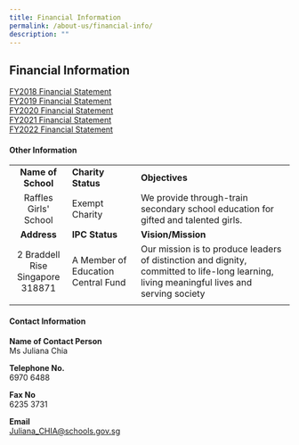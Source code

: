 ```yaml
---
title: Financial Information
permalink: /about-us/financial-info/
description: ""
---
```

## Financial Information

[FY2018 Financial Statement](/files/fy2018.pdf)<br>
[FY2019 Financial Statement](/files/fy2019.pdf)<br>
[FY2020 Financial Statement](/files/fy2020.pdf)<br>
[FY2021 Financial Statement](/files/fy2021financialstatement.pdf)<br>
[FY2022 Financial Statement](/files/fy2022financialstatement.pdf)


#### Other Information

|   |   |   |
|:-:|---|---|
| **Name of School**  | **Charity Status**  |  **Objectives**  |
| Raffles Girls' School  | Exempt Charity  | We provide through-train secondary school education for gifted and talented girls.  |
|  **Address**  |  **IPC Status**  |  **Vision/Mission**  |
| 2 Braddell Rise  <br>Singapore 318871  | A Member of Education Central Fund  | Our mission is to produce leaders of distinction and dignity, committed to life-long learning, living meaningful lives and serving society  |
|   |   |   |

#### Contact Information

**Name of Contact Person**<br>
Ms Juliana Chia  
  
**Telephone No.**<br>
6970 6488  
  
**Fax No**<br>
6235 3731  
  
**Email**<br>
[Juliana\_CHIA@schools.gov.sg](mailto:Juliana_CHIA@schools.gov.sg)